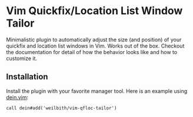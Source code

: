 # Vim Quickfix/Location List Window Tailor

Minimalistic plugin to automatically adjust the size (and position) of your
quickfix and location list windows in Vim. Works out of the box. Checkout the
documentation for detail of how the behavior looks like and how to customize it.

## Installation

Install the plugin with your favorite manager tool. Here is an example using
[dein.vim](https://github.com/Shougo/dein.vim):

```vim
call dein#add('weilbith/vim-qfloc-tailor')
```
